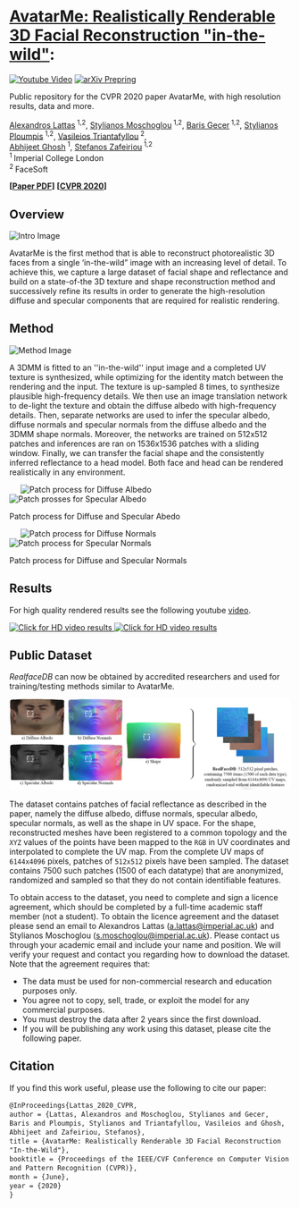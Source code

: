 # [AvatarMe: Realistically Renderable 3D Facial Reconstruction "in-the-wild"](https://arxiv.org/abs/2003.13845):
[![Youtube Video](https://img.shields.io/badge/HD%20Video-Results-lightgrey?logo=youtube)](https://www.youtube.com/watch?v=fEsgeZPN8Uw)
[![arXiv Prepring](https://img.shields.io/badge/arXiv-Preprint-lightgrey?logo=arxiv)](https://arxiv.org/pdf/2003.13845.pdf)

Public repository for the CVPR 2020 paper AvatarMe, with high resolution results, data and more.

[Alexandros Lattas](https://github.com/lattas)<sup> 1,2</sup>,
[Stylianos Moschoglou](https://www.doc.ic.ac.uk/~sm3515/)<sup> 1,2</sup>,
[Baris Gecer](http://barisgecer.github.io)<sup> 1,2</sup>,
[Stylianos Ploumpis](https://www.imperial.ac.uk/people/s.ploumpis)<sup> 1,2</sup>,
[Vasileios Triantafyllou](https://facesoft.io/company.html)<sup> 2</sup>,
<br/>
[Abhijeet Ghosh](https://www.doc.ic.ac.uk/~ghosh/)<sup> 1</sup>,
[Stefanos Zafeiriou](https://wp.doc.ic.ac.uk/szafeiri/)<sup> 1,2</sup>
<br/>
<sup>1 </sup>Imperial College London
<br/>
<sup>2 </sup>FaceSoft

__[[Paper PDF](http://openaccess.thecvf.com/content_CVPR_2020/papers/Lattas_AvatarMe_Realistically_Renderable_3D_Facial_Reconstruction_In-the-Wild_CVPR_2020_paper.pdf)]__
__[[CVPR 2020](http://cvpr20.com/event/avatarme-realistically-renderable-3d-facial-reconstruction-in-the-wild/)]__

## Overview

![Intro Image](img/avatarme_teaser.png "Teaser Image")

AvatarMe is the first method that is able to reconstruct photorealistic 3D faces from a single ‘in-the-wild” image with an increasing level of detail. To achieve this, we capture a large dataset of facial shape and reflectance and build on a state-of-the 3D texture and shape reconstruction method and successively refine its results in order to generate the high-resolution diffuse and specular components that are required for realistic rendering.

## Method

![Method Image](img/avatarme_method.png "Method Image")

A 3DMM is fitted to an ''in-the-wild'' input image 
and a completed UV texture is synthesized,
while optimizing for the identity match between the rendering and the input.
The texture is up-sampled 8 times,
to synthesize plausible high-frequency details.
We then use an image translation network to de-light the texture
and obtain the diffuse albedo with high-frequency details. 
Then, separate networks are used to infer the specular albedo,
diffuse normals and specular normals from the diffuse albedo and the 3DMM shape normals.
Moreover,
the networks are trained on 512x512 patches and inferences are ran on 1536x1536 patches with a sliding window.
Finally,
we can transfer the facial shape and the consistently inferred reflectance
to a head model.
Both face and head can be rendered realistically in any environment.

<p float="left">
  <img src="img/proc_diffAlb.gif" width="300" alt="Patch process for Diffuse Albedo" title="Patch process for Diffuse Albedo" hspace=20/>
  <img src="img/proc_specAlbs.gif" width="300" alt="Patch prosses for Specular Albedo" title="Patch prosses for Specular Albedo">
  <p> Patch process for Diffuse and Specular Abedo</p>
</p>
<p float="left">
  <img src="img/proc_diffNormals.gif" width="300" alt="Patch process for Diffuse Normals" title="Patch process for Diffuse Normals" hspace=20/>
  <img src="img/proc_specNorms.gif" width="300" alt="Patch process for Specular Normals" title="Patch process for Specular Normals"/>
  <p>Patch process for Diffuse and Specular Normals </p>
</p>

## Results

For high quality rendered results see the following youtube [video](https://www.youtube.com/watch?v=fEsgeZPN8Uw).

<a href="https://www.youtube.com/watch?v=fEsgeZPN8Uw">
   <img alt="Click for HD video results" src="img/teaser_image.gif" title="Click for HD video results" height=300>
</a>

<a href="https://www.youtube.com/watch?v=fEsgeZPN8Uw">
   <img alt="Click for HD video results" src="img/results_preview.gif" title="Click for HD video results">
</a>

<br>

## Public Dataset
*RealfaceDB* can now be obtained by accredited researchers
and used for training/testing methods similar to AvatarMe.

![Dataset Teaser](img/realfacedb_figure.png "Dataset")

The dataset contains patches of facial reflectance as described in the paper, 
namely the diffuse albedo, diffuse normals, specular albedo, specular normals,
as well as the shape in UV space. For the shape, 
reconstructed meshes have been registered to a common topology
and the `XYZ` values of the points have been mapped to the `RGB` in UV coordinates and interpolated to complete the UV map.
From the complete UV maps of `6144x4096` pixels, patches of `512x512` pixels have been sampled.
The dataset contains 7500 such patches (1500 of each datatype) that are anonymized, randomized
and sampled so that they do not contain identifiable features.

To obtain access to the dataset,
you need to complete and sign a licence agreement,
which should be completed by a full-time academic staff member
(not a student).
To obtain the licence agreement and the dataset please send an email to 
Alexandros Lattas (a.lattas@imperial.ac.uk)
and Stylianos Moschoglou (s.moschoglou@imperial.ac.uk).
Please contact us through your academic email
and include your name and position.
We will verify your request and contact you regarding how to download the dataset. Note that the agreement requires that:

- The data must be used for non-commercial research and education purposes only.
- You agree not to copy, sell, trade, or exploit the model for any commercial purposes.
- You must destroy the data after 2 years since the first download.
- If you will be publishing any work using this dataset, please cite the following paper.

## Citation
If you find this work useful, please use the following to cite our paper:
```
@InProceedings{Lattas_2020_CVPR,
author = {Lattas, Alexandros and Moschoglou, Stylianos and Gecer, Baris and Ploumpis, Stylianos and Triantafyllou, Vasileios and Ghosh, Abhijeet and Zafeiriou, Stefanos},
title = {AvatarMe: Realistically Renderable 3D Facial Reconstruction "In-the-Wild"},
booktitle = {Proceedings of the IEEE/CVF Conference on Computer Vision and Pattern Recognition (CVPR)},
month = {June},
year = {2020}
}
```

